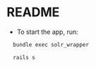 # README

* To start the app, run:

``` bash
  bundle exec solr_wrapper
```

``` bash
  rails s
```



